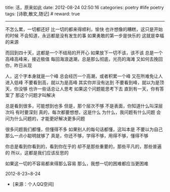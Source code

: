 title: 活，原来如此
date: 2012-08-24 02:50:16
categories: poetry #life poetry
tags: [诗歌,散文,随记]  # <!--more-->
reward: true

---

不怎么累，一切都还好
比一切的都来得顺利，愉快
也许想像的糟糕，这只是开始的时候
不会知道，永远都是没有发生的事
如果勇敢的第一步是快乐的
这就是幸福的来源

<!--more-->

而回到四十天，这都是一个不结局的开开心
如果放下一切不该，该不该
总是一个高峰高峰来，接近极值
每回海浪退潮，总是那么彻底，光亮的海滩
又如何去挽回你，昨日从现

人，这个字本身就是一个峰
总会经历一个高潮，或者积累一个峰
又在所难免让人进入低峰
不要看到高，就以为是高峰
其实你并没有达到
不要看到峰，就以为是顶天，你没够
也许一些话总让人思考
如果这个问题能思考下去
直到有一天，你有答案了
那这个问题才叫解决

总是看到很多，可能想到也多
但是，那个层次不够
不是表面，你知道什么叫深层次吗
有时要深刻
真的，每次都要想想，这是什么
为什么，我问题有什么问题
会问为什么问题的，才能更好解决更多问题

很多问题我们都懂，但懂得不多
如果别人的每句话都懂，这叫本是
不要以为自己那么一点小聪明就够了
真是，你还不够，学得不够，用得不够，懂得不够

你总是看到你看到的，看到你在乎的
却不是那些重要的，那些平凡的，那些普遍的
所以，这都是我们应该反思的

如果这一切的不容易都来得那么容易
那么，我想一切的困难都应当更困难

2012-8-23~8-24

- [来源：个人QQ空间]
